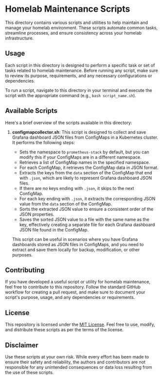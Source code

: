 
# Homelab Maintenance Scripts

This directory contains various scripts and utilities to help maintain and manage your homelab environment. These scripts automate common tasks, streamline processes, and ensure consistency across your homelab infrastructure.

## Usage

Each script in this directory is designed to perform a specific task or set of tasks related to homelab maintenance. Before running any script, make sure to review its purpose, requirements, and any necessary configurations or dependencies.

To run a script, navigate to this directory in your terminal and execute the script with the appropriate command (e.g., `bash script_name.sh`).

## Available Scripts

Here's a brief overview of the scripts available in this directory:

1. **configmapcollector.sh**: This script is designed to collect and save Grafana dashboard JSON files from ConfigMaps in a Kubernetes cluster. It performs the following steps:

   - Sets the namespace to `prometheus-stack` by default, but you can modify this if your ConfigMaps are in a different namespace.
   - Retrieves a list of ConfigMap names in the specified namespace.
   - For each ConfigMap, it retrieves the ConfigMap data in JSON format.
   - Extracts the keys from the `data` section of the ConfigMap that end with `.json`, which are likely to represent Grafana dashboard JSON files.
   - If there are no keys ending with `.json`, it skips to the next ConfigMap.
   - For each key ending with `.json`, it extracts the corresponding JSON value from the `data` section of the ConfigMap.
   - Sorts the extracted JSON value to ensure a consistent order of the JSON properties.
   - Saves the sorted JSON value to a file with the same name as the key, effectively creating a separate file for each Grafana dashboard JSON file found in the ConfigMap.

   This script can be useful in scenarios where you have Grafana dashboards stored as JSON files in ConfigMaps, and you need to extract and save them locally for backup, modification, or other purposes.

## Contributing

If you have developed a useful script or utility for homelab maintenance, feel free to contribute to this repository. Follow the standard GitHub workflow for creating a pull request, and make sure to document your script's purpose, usage, and any dependencies or requirements.

## License

This repository is licensed under the [MIT License](LICENSE). Feel free to use, modify, and distribute these scripts as per the terms of the license.

## Disclaimer

Use these scripts at your own risk. While every effort has been made to ensure their safety and reliability, the authors and contributors are not responsible for any unintended consequences or data loss resulting from the use of these scripts.
